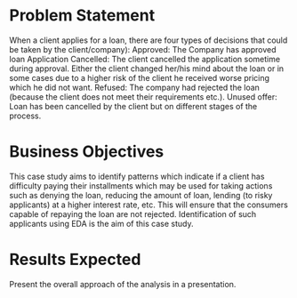 # Problem Statement

When a client applies for a loan, there are four types of decisions that could be taken by the client/company):
Approved: The Company has approved loan Application
Cancelled: The client cancelled the application sometime during approval. Either the client changed her/his mind about the loan or in some cases due to a higher risk of the client he received worse pricing which he did not want.
Refused: The company had rejected the loan (because the client does not meet their requirements etc.).
Unused offer:  Loan has been cancelled by the client but on different stages of the process.

# Business Objectives 

This case study aims to identify patterns which indicate if a client has difficulty paying their installments which may be used for taking actions such as denying the loan, reducing the amount of loan, lending (to risky applicants) at a higher interest rate, etc. This will ensure that the consumers capable of repaying the loan are not rejected. Identification of such applicants using EDA is the aim of this case study.

# Results Expected

Present the overall approach of the analysis in a presentation. 
